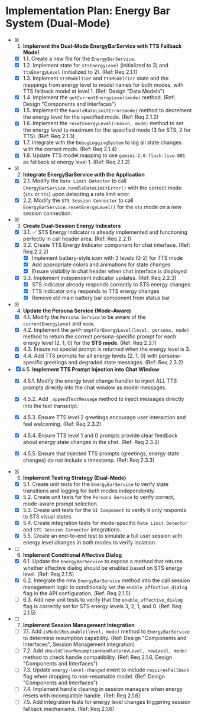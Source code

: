 # Implementation Plan: Energy Bar System (Dual-Mode)

- [x] 1. **Implement the Dual-Mode EnergyBarService with TTS Fallback Model**
  - [x] 1.1. Create a new file for the `EnergyBarService`.
  - [x] 1.2. Implement state for `stsEnergyLevel` (initialized to 3) and `ttsEnergyLevel` (initialized to 2). (Ref: Req 2.1.1)
  - [x] 1.3. Implement `stsModelTier` and `ttsModelTier` state and the mappings from energy level to model names for both modes, with TTS fallback model at level 1. (Ref: Design "Data Models")
  - [x] 1.4. Implement the `getCurrentEnergyLevel(mode)` method. (Ref: Design "Components and Interfaces")
  - [x] 1.5. Implement the `handleRateLimitError(mode)` method to decrement the energy level for the specified mode. (Ref: Req 2.1.2)
  - [x] 1.6. Implement the `resetEnergyLevel(reason, mode)` method to set the energy level to maximum for the specified mode (3 for STS, 2 for TTS). (Ref: Req 2.1.3)
  - [x] 1.7. Integrate with the `DebugLoggingSystem` to log all state changes with the correct mode. (Ref: Req 2.1.4)
  - [x] 1.8. Update TTS model mapping to use `gemini-2.0-flash-live-001` as fallback at energy level 1. (Ref: Req 2.1.2)

- [x] 2. **Integrate EnergyBarService with the Application**
  - [x] 2.1. Modify the `Rate Limit Detector` to call `EnergyBarService.handleRateLimitError()` with the correct mode (`sts` or `tts`) upon detecting a rate limit error.
  - [x] 2.2. Modify the `STS Session Connector` to call `EnergyBarService.resetEnergyLevel()` for the `sts` mode on a new session connection.

- [x] 3. **Create Dual-Session Energy Indicators**
  - [x] 3.1. ✅ STS Energy Indicator is already implemented and functioning perfectly in call header area. (Ref: Req 2.2.1)
  - [x] 3.2. Create TTS Energy Indicator component for chat interface. (Ref: Req 2.2.2)
    - [x] Implement battery-style icon with 3 levels (0-2) for TTS mode
    - [x] Add appropriate colors and animations for state changes
    - [x] Ensure visibility in chat header when chat interface is displayed
  - [x] 3.3. Implement independent indicator updates. (Ref: Req 2.2.3)
    - [x] STS indicator already responds correctly to STS energy changes
    - [x] TTS indicator only responds to TTS energy changes
    - [x] Remove old main battery bar component from status bar

- [x] 4. **Update the Persona Service (Mode-Aware)**
  - [x] 4.1. Modify the `Persona Service` to be aware of the `currentEnergyLevel` and `mode`.
  - [x] 4.2. Implement the `getPromptForEnergyLevel(level, persona, mode)` method to return the correct persona-specific prompt for each energy level (2, 1, 0) for the **STS mode**. (Ref: Req 2.3.1)
  - [x] 4.3. Ensure no special prompt is returned when the energy level is 3.
  - [x] 4.4. Add TTS prompts for all energy levels (2, 1, 0) with persona-specific greetings and degraded state messages. (Ref: Req 2.3.2)

- [x] 4.5. **Implement TTS Prompt Injection into Chat Window**
  - [x] 4.5.1. Modify the energy level change handler to inject ALL TTS prompts directly into the chat window as model messages.
  - [x] 4.5.2. Add `_appendTextMessage` method to inject messages directly into the text transcript.
  - [x] 4.5.3. Ensure TTS level 2 greetings encourage user interaction and feel welcoming. (Ref: Req 2.3.2)
  - [x] 4.5.4. Ensure TTS level 1 and 0 prompts provide clear feedback about energy state changes in the chat. (Ref: Req 2.3.2)

  - [x] 4.5.5. Ensure that injected TTS prompts (greetings, energy state changes) do not include a timestamp. (Ref: Req 2.3.3)
- [x] 5. **Implement Testing Strategy (Dual-Mode)**
  - [x] 5.1. Create unit tests for the `EnergyBarService` to verify state transitions and logging for both modes independently.
  - [x] 5.2. Create unit tests for the `Persona Service` to verify correct, mode-aware prompt selection.
  - [x] 5.3. Create unit tests for the `UI Component` to verify it only responds to STS visual states.
  - [x] 5.4. Create integration tests for mode-specific `Rate Limit Detector` and `STS Session Connector` integrations.
  - [x] 5.5. Create an end-to-end test to simulate a full user session with energy level changes in both modes to verify isolation.
- [ ] 6. **Implement Conditional Affective Dialog**
  - [x] 6.1. Update the `EnergyBarService` to expose a method that returns whether affective dialog should be enabled based on STS energy level. (Ref: Req 2.1.5)
  - [x] 6.2. Integrate the new `EnergyBarService` method into the call session management logic to conditionally set the `enable_affective_dialog` flag in the API configuration. (Ref: Req 2.1.5)
  - [ ] 6.3. Add new unit tests to verify that the `enable_affective_dialog` flag is correctly set for STS energy levels 3, 2, 1, and 0. (Ref: Req 2.1.5)

- [ ] 7. **Implement Session Management Integration**
  - [ ] 7.1. Add `isModelResumable(level, mode)` method to `EnergyBarService` to determine resumption capability. (Ref: Design "Components and Interfaces", Session Management integration)
  - [ ] 7.2. Add `shouldClearResumptionHandle(prevLevel, newLevel, mode)` method to check handle compatibility. (Ref: Req 2.1.6, Design "Components and Interfaces")
  - [ ] 7.3. Update `energy-level-changed` event to include `requiresFallback` flag when dropping to non-resumable model. (Ref: Design "Components and Interfaces")
  - [ ] 7.4. Implement handle clearing in session managers when energy resets with incompatible handle. (Ref: Req 2.1.6)
  - [ ] 7.5. Add integration tests for energy level changes triggering session fallback mechanisms. (Ref: Req 2.1.6)
